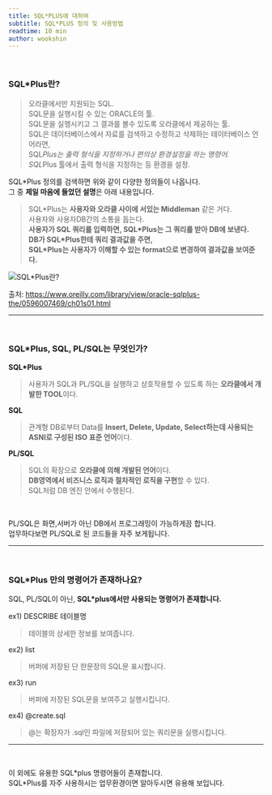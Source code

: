 ```yaml
---
title: SQL*PLUS에 대하여
subtitle: SQL*PLUS 정의 및 사용방법
readtime: 10 min
author: wookshin
---
```


<br/>

### SQL*Plus란?  
>오라클에서만 지원되는 SQL.   
SQL문을 실행시킬 수 있는 ORACLE의 툴.  
SQL문을 실행시키고 그 결과를 볼수 있도록 오라클에서 제공하는 툴.  
SQL은 데이터베이스에서 자료를 검색하고 수정하고 삭제하는 테이터베이스 언어라면,  
SQL*Plus는 출력 형식을 지정하거나 편의상 환경설정을 하는 명령어.  
SQL*Plus 툴에서 출력 형식을 지정하는 등 환경을 설정.  

SQL*Plus 정의를 검색하면 위와 같이 다양한 정의들이 나옵니다.  
그 중 **제일 마음에 들었던 설명**은 아래 내용입니다.  

>SQL*Plus는 **사용자와 오라클 사이에 서있는 Middleman** 같은 거다.  
사용자와 사용자DB간의 소통을 돕는다.  
**사용자가 SQL 쿼리를 입력하면, SQL\*Plus는 그 쿼리를 받아 DB에 보낸다.  
DB가 SQL\*Plus한테 쿼리 결과값을 주면,   
SQL\*Plus는 사용자가 이해할 수 있는 format으로 변경하여 결과값을 보여준다.**  

![SQL*Plus란?](/assets/img/sqlplus.png)

출처: https://www.oreilly.com/library/view/oracle-sqlplus-the/0596007469/ch01s01.html 

<hr/>
<br/>

### SQL*Plus, SQL, PL/SQL는 무엇인가?

**SQL*Plus**
> 사용자가 SQL과 PL/SQL을 실행하고 상호작용할 수 있도록 하는 **오라클에서 개발한 TOOL**이다. 

**SQL**
>관계형 DB로부터 Data를 **Insert, Delete, Update, Select하는데 사용되는 ASNI로 구성된 ISO 표준 언어**이다. 

**PL/SQL**
>SQL의 확장으로 **오라클에 의해 개발된 언어**이다.  
**DB영역에서 비즈니스 로직과 절차적인 로직을 구현**할 수 있다.  
SQL처럼 DB 엔진 안에서 수행된다.  

<br/>

PL/SQL은 화면,서버가 아닌 DB에서 프로그래밍이 가능하게끔 합니다.  
업무하다보면 PL/SQL로 된 코드들을 자주 보게됩니다.  

<hr/>
<br/>

### SQL*Plus 만의 명령어가 존재하나요?

SQL, PL/SQL이 아닌, **SQL*plus에서만 사용되는 명령어가 존재합니다.**

ex1) DESCRIBE 테이블명  
> 테이블의 상세한 정보를 보여줍니다.  

ex2) list  
>버퍼에 저장된 단 한문장의 SQL문 표시합니다.  

ex3) run  
>버퍼에 저장된 SQL문을 보여주고 실행시킵니다.  

ex4) @create.sql  
>@는 확장자가 .sql인 파일에 저장되어 있는 쿼리문을 실행시킵니다.   

<hr/>
<br/>

이 외에도 유용한 SQL\*plus 명령어들이 존재합니다.  
SQL\*Plus를 자주 사용하시는 업무환경이면 알아두시면 유용해 보입니다.  

<br/>
